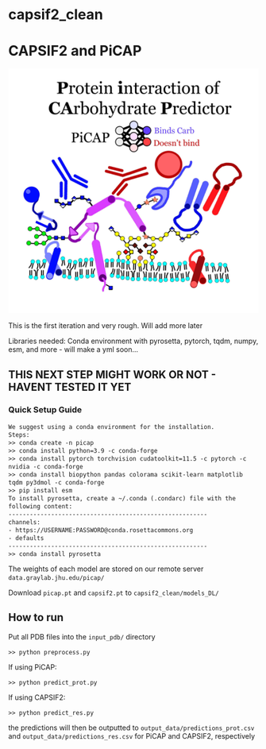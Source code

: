 # capsif2_clean
# CAPSIF2 and PiCAP #

![PiCAP](./picap_visual_abstract.jpg)

This is the first iteration and very rough. Will add more later

Libraries needed:
Conda environment with pyrosetta, pytorch, tqdm, numpy, esm, and more - will make a yml soon...


## THIS NEXT STEP MIGHT WORK OR NOT - HAVENT TESTED IT YET ##
### Quick Setup Guide ###
```
We suggest using a conda environment for the installation.
Steps:
>> conda create -n picap
>> conda install python=3.9 -c conda-forge
>> conda install pytorch torchvision cudatoolkit=11.5 -c pytorch -c nvidia -c conda-forge
>> conda install biopython pandas colorama scikit-learn matplotlib tqdm py3dmol -c conda-forge
>> pip install esm
To install pyrosetta, create a ~/.conda (.condarc) file with the following content:
--------------------------------------------------------
channels:
- https://USERNAME:PASSWORD@conda.rosettacommons.org
- defaults
--------------------------------------------------------
>> conda install pyrosetta
```

The weights of each model are stored on our remote server `data.graylab.jhu.edu/picap/`

Download `picap.pt` and `capsif2.pt` to `capsif2_clean/models_DL/`


## How to run ##
Put all PDB files into the `input_pdb/` directory
```
>> python preprocess.py
```
If using PiCAP:
```
>> python predict_prot.py
```
If using CAPSIF2:
```
>> python predict_res.py
```

the predictions will then be outputted to `output_data/predictions_prot.csv` and `output_data/predictions_res.csv` for PiCAP and CAPSIF2, respectively